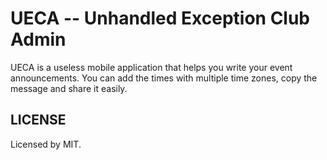 # UECA -- Unhandled Exception Club Admin

UECA is a useless mobile application that helps you write your event
announcements. You can add the times with multiple time zones, copy
the message and share it easily.


## LICENSE

Licensed by MIT.
